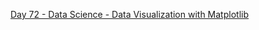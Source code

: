 [Day 72 - Data Science - Data Visualization with Matplotlib](https://github.com/Jubiko31/100Days_Python_Data_Science/tree/main/Day%C2%A072%20-%20Data%20Visualization%20with%20Matplotlib)
